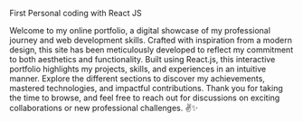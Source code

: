 First Personal coding with React JS

Welcome to my online portfolio, a digital showcase of my professional journey and web development skills. Crafted with inspiration from a modern design, this site has been meticulously developed to reflect my commitment to both aesthetics and functionality. Built using React.js, this interactive portfolio highlights my projects, skills, and experiences in an intuitive manner. Explore the different sections to discover my achievements, mastered technologies, and impactful contributions. Thank you for taking the time to browse, and feel free to reach out for discussions on exciting collaborations or new professional challenges. ✌✨
